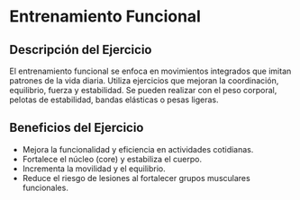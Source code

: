 # Entrenamiento Funcional

## Descripción del Ejercicio
El entrenamiento funcional se enfoca en movimientos integrados que imitan patrones de la vida diaria. Utiliza ejercicios que mejoran la coordinación, equilibrio, fuerza y estabilidad. Se pueden realizar con el peso corporal, pelotas de estabilidad, bandas elásticas o pesas ligeras.

## Beneficios del Ejercicio
- Mejora la funcionalidad y eficiencia en actividades cotidianas.
- Fortalece el núcleo (core) y estabiliza el cuerpo.
- Incrementa la movilidad y el equilibrio.
- Reduce el riesgo de lesiones al fortalecer grupos musculares funcionales.
